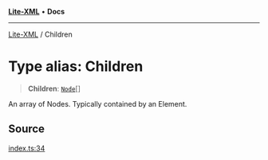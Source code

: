 [**Lite-XML**](../README.md) • **Docs**

***

[Lite-XML](../globals.md) / Children

# Type alias: Children

> **Children**: [`Node`](Node.md)[]

An array of Nodes.
Typically contained by an Element.

## Source

[index.ts:34](https://github.com/softcraft-development/lite-xml/blob/81307c9d4dca4226935ff16c3b4c98ed8b12225e/src/index.ts#L34)
